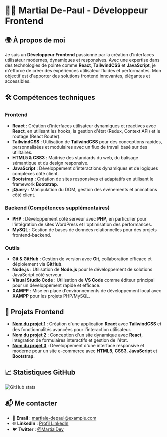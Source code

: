 # 👨‍💻 Martial De-Paul - Développeur Frontend

## 🌍 À propos de moi
Je suis un **Développeur Frontend** passionné par la création d'interfaces utilisateur modernes, dynamiques et responsives. Avec une expertise dans des technologies de pointe comme **React**, **TailwindCSS** et **JavaScript**, je m'efforce de créer des expériences utilisateur fluides et performantes. Mon objectif est d'apporter des solutions frontend innovantes, élégantes et accessibles.

## 🛠️ Compétences techniques

### **Frontend**
- **React** : Création d'interfaces utilisateur dynamiques et réactives avec **React**, en utilisant les hooks, la gestion d'état (Redux, Context API) et le routage (React Router).
- **TailwindCSS** : Utilisation de **TailwindCSS** pour des conceptions rapides, personnalisées et modulaires avec un flux de travail basé sur des utilitaires.
- **HTML5 & CSS3** : Maîtrise des standards du web, du balisage sémantique et du design responsive.
- **JavaScript** : Développement d'interactions dynamiques et de logiques complexes côté client.
- **Bootstrap** : Création de sites responsives et adaptatifs en utilisant le framework **Bootstrap**.
- **jQuery** : Manipulation du DOM, gestion des événements et animations côté client.

### **Backend (Compétences supplémentaires)**
- **PHP** : Développement côté serveur avec **PHP**, en particulier pour l'intégration de sites WordPress et l'optimisation des performances.
- **MySQL** : Gestion de bases de données relationnelles pour des projets frontend-backend.

### **Outils**
- **Git & GitHub** : Gestion de version avec **Git**, collaboration efficace et déploiement via **GitHub**.
- **Node.js** : Utilisation de **Node.js** pour le développement de solutions JavaScript côté serveur.
- **Visual Studio Code** : Utilisation de **VS Code** comme éditeur principal pour un développement rapide et efficace.
- **XAMPP** : Mise en place d'environnements de développement local avec **XAMPP** pour les projets PHP/MySQL.

## 🚀 Projets Frontend

- **[Nom du projet 1](lien_du_projet)** : Création d'une application **React** avec **TailwindCSS** et des fonctionnalités avancées pour l'interaction utilisateur.
- **[Nom du projet 2](lien_du_projet)** : Conception d'un site dynamique avec **React**, intégration de formulaires interactifs et gestion de l'état.
- **[Nom du projet 3](lien_du_projet)** : Développement d'une interface responsive et moderne pour un site e-commerce avec **HTML5**, **CSS3**, **JavaScript** et **Bootstrap**.

## 📈 Statistiques GitHub
![GitHub stats](https://github-readme-stats.vercel.app/api?username=Martialdepaul&show_icons=true&hide_title=true&hide=prs&count_private=true&theme=radical)

## 📬 Me contacter
- 📧 **Email** : martiale-depaul@example.com
- 🌐 **LinkedIn** : [Profil LinkedIn](https://www.linkedin.com/in/martialdepaul)
- 🐦 **Twitter** : [@MartialDev](https://twitter.com/)
